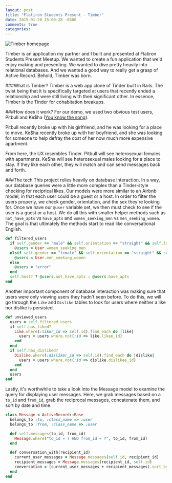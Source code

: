 ```yaml
---
layout: post
title: "Flatiron Students Present - Timber"
date: 2015-01-20 15:00:28 -0500
comments: true
categories: 
---
```


![Timber homepage](../images/timber-home.png)

Timber is an application my partner and I built and presented at Flatiron Students Present Meetup. We wanted to create a fun application that we'd enjoy making and presenting. We wanted to dive pretty heavily into relational databases. And we wanted a good way to really get a grasp of Active Record. Behold, Timber was born.

###What is Timber?
Timber is a web app clone of Tinder built in Rails. The twist being that it is specifically targeted at users that recently ended a relationship and were still living with their significant other. In essence, Timber is the Tinder for cohabitation breakups.

###How does it work?
For our demo, we used two obvious test users, Pitbull and Ke$ha ([You know the song](http://open.spotify.com/track/3cHyrEgdyYRjgJKSOiOtcS)).

Pitbull recently broke up with his girlfriend, and he was looking for a place to move. Ke$ha recently broke up with her boyfriend, and she was looking for someone to help defray the cost of her now much more expensive apartment.

From here, the UX resembles Tinder. Pitbull will see heterosexual females with apartments. Ke$ha will see heterosexual males looking for a place to stay. If they like each other, they will match and can send messages back and forth.

###The tech
This project relies heavily on database interaction. In a way, our database queries were a little more complex than a Tinder-style checking for reciprical likes. Our models were more similar to an Airbnb model, in that each user could be a guest or a host. In order to filter the users properly, we check gender, orientation, and the sex they're looking for. Once we have our `@user` variable set, we then must check to see if the user is a guest or a host. We do all this with smaller helper methods such as `not_have_apts` vs `have_apts` and `women_seeking_men` vs `men_seeking_women`. The goal is that ultimately the methods start to read like conversational English. 

```ruby
def filtered_users
  if self.gender == "male" && self.orientation == "straight" && self.looking_for == "women"
    @users = User.women_seeking_men
  elsif self.gender == "female" && self.orientation == "straight" && self.looking_for == "men"
    @users = User.men_seeking_women
  else
    @users = "error"
  end
  self.host? ? @users.not_have_apts : @users.have_apts
end
```

Another important component of database interaction was making sure that users were only viewing users they hadn't seen before. To do this, we will go through the `Like` and `Dislike` tables to look for users where neither a like nor dislike is persisted. 

```ruby
def unviewed_users
  users = self.filtered_users
  if self.has_liked?
    Like.where(:liker_id => self.id).find_each do |like|
      users = users.where.not(:id => like.likee_id)
    end
  end
  if self.has_disliked?
    Dislike.where(:disliker_id => self.id).find_each do |dislike|
      users = users.where.not(:id => dislike.dislikee_id)
    end
  end
  users
end
```

Lastly, it's worthwhile to take a look into the Message model to examine the query for displaying user messages. Here, we grab messages based on a `to_id` and `from_id`, grab the reciprocal messages, concatenate them, and sort by date and time.

```ruby
class Message < ActiveRecord::Base
  belongs_to :to, :class_name => :user
  belongs_to :from, :class_name => :user

  def self.messages(to_id, from_id)
    Message.where("to_id = ? AND from_id = ?", to_id, from_id)
  end

  def conversation_with(recipient_id)
    current_user_messages = Message.messages(self.id, recipient_id)
    recipient_messages = Message.messages(recipient_id, self.id)
    conversation = (current_user_messages + recipient_messages).sort_by(&:created_at)
  end
end
```
